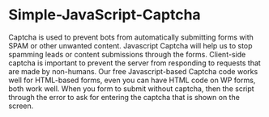 # Simple-JavaScript-Captcha
Captcha is used to prevent bots from automatically submitting forms with SPAM or other unwanted content. Javascript Captcha will help us to stop spamming leads or content submissions through the forms. Client-side captcha is important to prevent the server from responding to requests that are made by non-humans. Our free Javascript-based Captcha code works well for HTML-based forms, even you can have HTML code on WP forms, both work well. When you form to submit without captcha, then the script through the error to ask for entering the captcha that is shown on the screen.
